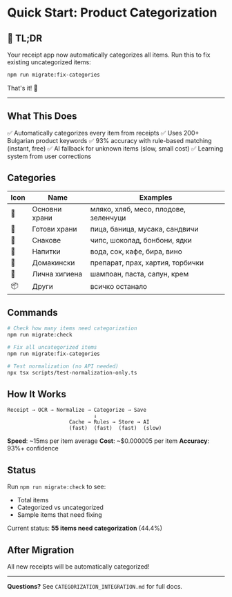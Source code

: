 # Quick Start: Product Categorization

## 🚀 TL;DR

Your receipt app now automatically categorizes all items. Run this to fix existing uncategorized items:

```bash
npm run migrate:fix-categories
```

That's it! 🎉

---

## What This Does

✅ Automatically categorizes every item from receipts
✅ Uses 200+ Bulgarian product keywords
✅ 93% accuracy with rule-based matching (instant, free)
✅ AI fallback for unknown items (slow, small cost)
✅ Learning system from user corrections

## Categories

| Icon | Name | Examples |
|------|------|----------|
| 🍎 | Основни храни | мляко, хляб, месо, плодове, зеленчуци |
| 🍕 | Готови храни | пица, баница, мусака, сандвичи |
| 🍿 | Снакове | чипс, шоколад, бонбони, ядки |
| 🥤 | Напитки | вода, сок, кафе, бира, вино |
| 🧹 | Домакински | препарат, прах, хартия, торбички |
| 🧴 | Лична хигиена | шампоан, паста, сапун, крем |
| 📦 | Други | всичко останало |

## Commands

```bash
# Check how many items need categorization
npm run migrate:check

# Fix all uncategorized items
npm run migrate:fix-categories

# Test normalization (no API needed)
npx tsx scripts/test-normalization-only.ts
```

## How It Works

```
Receipt → OCR → Normalize → Categorize → Save
                            ↓
                    Cache → Rules → Store → AI
                    (fast)  (fast)  (fast)  (slow)
```

**Speed**: ~15ms per item average
**Cost**: ~$0.000005 per item
**Accuracy**: 93%+ confidence

## Status

Run `npm run migrate:check` to see:
- Total items
- Categorized vs uncategorized
- Sample items that need fixing

Current status: **55 items need categorization** (44.4%)

## After Migration

All new receipts will be automatically categorized!

---

**Questions?** See `CATEGORIZATION_INTEGRATION.md` for full docs.
